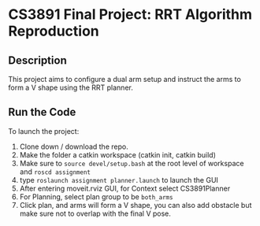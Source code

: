 # CS3891 Final Project: RRT Algorithm Reproduction

## Description

This project aims to configure a dual arm setup and instruct the arms to form a V shape using the RRT planner.

## Run the Code 

To launch the project:

1. Clone down / download the repo.
2. Make the folder a catkin workspace (catkin init, catkin build)
3. Make sure to `source devel/setup.bash` at the root level of workspace and `roscd assignment`
4. type `roslaunch assignment planner.launch` to launch the GUI
5. After entering moveit.rviz GUI, for Context select CS3891Planner
6. For Planning, select plan group to be `both_arms`
7. Click plan, and arms will form a V shape, you can also add obstacle but make sure not to overlap with the final V pose.